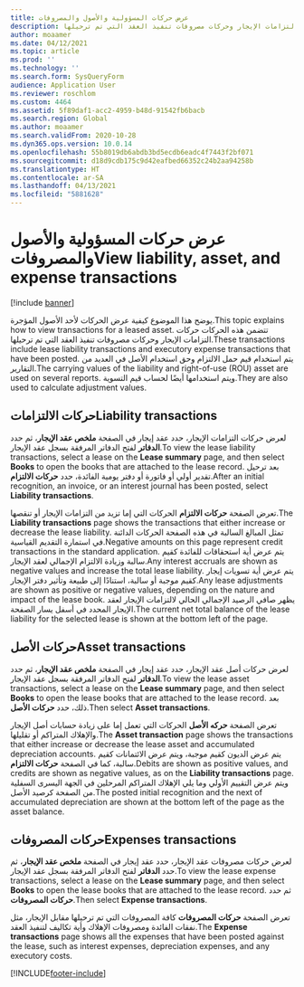 ```yaml
---
title: عرض حركات المسؤولية والأصول والمصروفات
description: يوضح هذا الموضوع كيفية عرض الحركات لأحد الأصول المؤجرة. تتضمن هذه الحركات حركات التزامات الإيجار وحركات مصروفات تنفيذ العقد التي تم ترحيلها.
author: moaamer
ms.date: 04/12/2021
ms.topic: article
ms.prod: ''
ms.technology: ''
ms.search.form: SysQueryForm
audience: Application User
ms.reviewer: roschlom
ms.custom: 4464
ms.assetid: 5f89daf1-acc2-4959-b48d-91542fb6bacb
ms.search.region: Global
ms.author: moaamer
ms.search.validFrom: 2020-10-28
ms.dyn365.ops.version: 10.0.14
ms.openlocfilehash: 55b8019db6abdb3bd5ecdb6eadc4f7443f2bf071
ms.sourcegitcommit: d18d9cdb175c9d42eafbed66352c24b2aa94258b
ms.translationtype: HT
ms.contentlocale: ar-SA
ms.lasthandoff: 04/13/2021
ms.locfileid: "5881628"
---
```

# <a name="view-liability-asset-and-expense-transactions"></a><span data-ttu-id="06a04-104">عرض حركات المسؤولية والأصول والمصروفات</span><span class="sxs-lookup"><span data-stu-id="06a04-104">View liability, asset, and expense transactions</span></span>

[!include [banner](../includes/banner.md)]

<span data-ttu-id="06a04-105">يوضح هذا الموضوع كيفية عرض الحركات لأحد الأصول المؤجرة.</span><span class="sxs-lookup"><span data-stu-id="06a04-105">This topic explains how to view transactions for a leased asset.</span></span> <span data-ttu-id="06a04-106">تتضمن هذه الحركات حركات التزامات الإيجار وحركات مصروفات تنفيذ العقد التي تم ترحيلها.</span><span class="sxs-lookup"><span data-stu-id="06a04-106">These transactions include lease liability transactions and executory expense transactions that have been posted.</span></span> <span data-ttu-id="06a04-107">يتم استخدام قيم حمل الالتزام وحق استخدام الأصل في العديد من التقارير.</span><span class="sxs-lookup"><span data-stu-id="06a04-107">The carrying values of the liability and right-of-use (ROU) asset are used on several reports.</span></span> <span data-ttu-id="06a04-108">ويتم استخدامها أيضًا لحساب قيم التسوية.</span><span class="sxs-lookup"><span data-stu-id="06a04-108">They are also used to calculate adjustment values.</span></span>

## <a name="liability-transactions"></a><span data-ttu-id="06a04-109">حركات الالتزامات</span><span class="sxs-lookup"><span data-stu-id="06a04-109">Liability transactions</span></span>

<span data-ttu-id="06a04-110">لعرض حركات التزامات الإيجار، حدد عقد إيجار في الصفحة **ملخص عقد الإيجار**، ثم حدد **الدفاتر** لفتح الدفاتر المرفقة بسجل عقد الإيجار.</span><span class="sxs-lookup"><span data-stu-id="06a04-110">To view the lease liability transactions, select a lease on the **Lease summary** page, and then select **Books** to open the books that are attached to the lease record.</span></span> <span data-ttu-id="06a04-111">بعد ترحيل تقدير أولي أو فاتورة أو دفتر يومية الفائدة، حدد **حركات الالتزام**.</span><span class="sxs-lookup"><span data-stu-id="06a04-111">After an initial recognition, an invoice, or an interest journal has been posted, select **Liability transactions**.</span></span>

<span data-ttu-id="06a04-112">تعرض الصفحة **حركات الالتزام** الحركات التي إما تزيد من التزامات الإيجار أو تنقصها.</span><span class="sxs-lookup"><span data-stu-id="06a04-112">The **Liability transactions** page shows the transactions that either increase or decrease the lease liability.</span></span> <span data-ttu-id="06a04-113">تمثل المبالغ السالبة في هذه الصفحة الحركات الدائنة في استمارة التقديم القياسية.</span><span class="sxs-lookup"><span data-stu-id="06a04-113">Negative amounts on this page represent credit transactions in the standard application.</span></span> <span data-ttu-id="06a04-114">يتم عرض أية استحقاقات للفائدة كقيم سالبة وزيادة الالتزام الإجمالي لعقد الإيجار.</span><span class="sxs-lookup"><span data-stu-id="06a04-114">Any interest accruals are shown as negative values and increase the total lease liability.</span></span> <span data-ttu-id="06a04-115">يتم عرض أية تسويات إيجار كقيم موجبة أو سالبة، استنادًا إلى طبيعة وتأثير دفتر الإيجار.</span><span class="sxs-lookup"><span data-stu-id="06a04-115">Any lease adjustments are shown as positive or negative values, depending on the nature and impact of the lease book.</span></span> <span data-ttu-id="06a04-116">يظهر صافي الرصيد الإجمالي الحالي لالتزامات الإيجار لعقد الإيجار المحدد في أسفل يسار الصفحة.</span><span class="sxs-lookup"><span data-stu-id="06a04-116">The current net total balance of the lease liability for the selected lease is shown at the bottom left of the page.</span></span>

## <a name="asset-transactions"></a><span data-ttu-id="06a04-117">حركات الأصل</span><span class="sxs-lookup"><span data-stu-id="06a04-117">Asset transactions</span></span>

<span data-ttu-id="06a04-118">لعرض حركات أصل عقد الإيجار، حدد عقد إيجار في الصفحة **ملخص عقد الإيجار**، ثم حدد **الدفاتر** لفتح الدفاتر المرفقة بسجل عقد الإيجار.</span><span class="sxs-lookup"><span data-stu-id="06a04-118">To view the lease asset transactions, select a lease on the **Lease summary** page, and then select **Books** to open the lease books that are attached to the lease record.</span></span> <span data-ttu-id="06a04-119">بعد ذلك، حدد **حركات الأصل**.</span><span class="sxs-lookup"><span data-stu-id="06a04-119">Then select **Asset transactions**.</span></span>

<span data-ttu-id="06a04-120">تعرض الصفحة **حركه الأصل** الحركات التي تعمل إما على زيادة حسابات أصل الإيجار والإهلاك المتراكم أو تقليلها.</span><span class="sxs-lookup"><span data-stu-id="06a04-120">The **Asset transaction** page shows the transactions that either increase or decrease the lease asset and accumulated depreciation accounts.</span></span> <span data-ttu-id="06a04-121">يتم عرض الديون كقيم موجبة، ويتم عرض الائتمانات كقيم سالبة، كما في الصفحة **حركات الالتزام**.</span><span class="sxs-lookup"><span data-stu-id="06a04-121">Debits are shown as positive values, and credits are shown as negative values, as on the **Liability transactions** page.</span></span> <span data-ttu-id="06a04-122">ويتم عرض التقييم الأولي وما يلي الإهلاك المتراكم المرحلين في الجهة اليسرى السفلية من الصفحة كرصيد الأصل.</span><span class="sxs-lookup"><span data-stu-id="06a04-122">The posted initial recognition and the next of accumulated depreciation are shown at the bottom left of the page as the asset balance.</span></span> 

## <a name="expenses-transactions"></a><span data-ttu-id="06a04-123">حركات المصروفات</span><span class="sxs-lookup"><span data-stu-id="06a04-123">Expenses transactions</span></span>

<span data-ttu-id="06a04-124">لعرض حركات مصروفات عقد الإيجار، حدد عقد إيجار في الصفحة **ملخص عقد الإيجار**، ثم حدد **الدفاتر** لفتح الدفاتر المرفقة بسجل عقد الإيجار.</span><span class="sxs-lookup"><span data-stu-id="06a04-124">To view the lease expense transactions, select a lease on the **Lease summary** page, and then select **Books** to open the lease books that are attached to the lease record.</span></span> <span data-ttu-id="06a04-125">ثم حدد **حركات المصروفات**.</span><span class="sxs-lookup"><span data-stu-id="06a04-125">Then select **Expense transactions**.</span></span>

<span data-ttu-id="06a04-126">تعرض الصفحة **حركات المصروفات** كافة المصروفات التي تم ترحيلها مقابل الإيجار، مثل نفقات الفائدة ومصروفات الإهلاك وأية تكاليف لتنفيذ العقد.</span><span class="sxs-lookup"><span data-stu-id="06a04-126">The **Expense transactions** page shows all the expenses that have been posted against the lease, such as interest expenses, depreciation expenses, and any executory costs.</span></span>


[!INCLUDE[footer-include](../../includes/footer-banner.md)]
